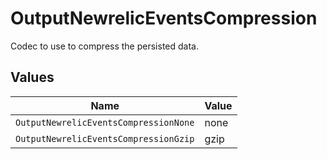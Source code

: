 # OutputNewrelicEventsCompression

Codec to use to compress the persisted data.


## Values

| Name                                  | Value                                 |
| ------------------------------------- | ------------------------------------- |
| `OutputNewrelicEventsCompressionNone` | none                                  |
| `OutputNewrelicEventsCompressionGzip` | gzip                                  |
